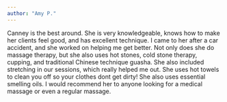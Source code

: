 ```yaml
---
author: "Amy P."
---
```


Canney is the best around. She is very knowledgeable, knows how to make her clients feel good, and has excellent technique. I came to her after a car accident, and she worked on helping me get better. Not only does she do massage therapy, but she also uses hot stones, cold stone therapy, cupping, and traditional Chinese technique guasha. She also included stretching in our sessions, which really helped me out. She uses hot towels to clean you off so your clothes dont get dirty! She also uses essential smelling oils. I would recommend her to anyone looking for a medical massage or even a regular massage.